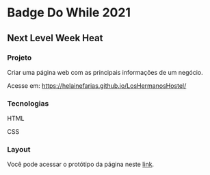 # Badge Do While 2021
## Next Level Week Heat


### Projeto


Criar uma página web com as principais informações de um negócio.

Acesse em: https://helainefarias.github.io/LosHermanosHostel/


### Tecnologias

HTML

CSS

### Layout

Você pode acessar o protótipo da página neste [link](https://www.devmedia.com.br/arquivos/projeto_guiado/front-end/primeira_pagina_web_pousada/layout-pagina-principal-estilizada.jpeg).


